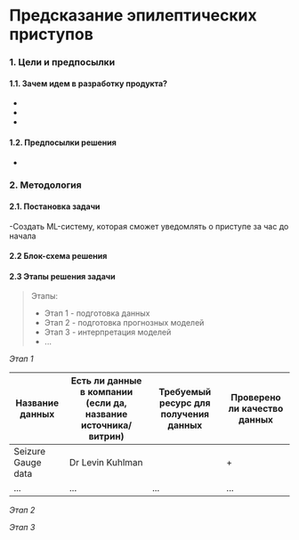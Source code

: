 # Предсказание эпилептических приступов
### 1. Цели и предпосылки
#### 1.1. Зачем идем в разработку продукта? 
-
-
-
#### 1.2. Предпосылки решения
- 
### 2. Методология    

#### 2.1. Постановка задачи 
-Создать ML-систему, которая сможет уведомлять о приступе за час до начала

#### 2.2 Блок-схема решения

#### 2.3 Этапы решения задачи
> Этапы:
> - Этап 1 - подготовка данных
> - Этап 2 - подготовка прогнозных моделей
> - Этап 3 - интерпретация моделей
> - ...

*Этап 1*
  
| Название данных  | Есть ли данные в компании (если да, название источника/витрин) | Требуемый ресурс для получения данных | Проверено ли качество данных|
| ------------- | ------------- | ------------- | ------------- |
| Seizure Gauge data | Dr Levin Kuhlman|  | + |
| ...  | ...  | ... | ... |

*Этап 2*

*Этап 3*

